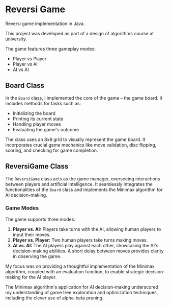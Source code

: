# Reversi Game

Reversi game implementation in Java.

This project was developed as part of a design of algorithms course at university.

The game features three gameplay modes:
- Player vs Player
- Player vs AI
- AI vs AI

## Board Class

In the `Board` class, I implemented the core of the game – the game board. It includes methods for tasks such as:
- Initializing the board
- Printing its current state
- Handling player moves
- Evaluating the game's outcome

The class uses an 8x8 grid to visually represent the game board. It incorporates crucial game mechanics like move validation, disc flipping, scoring, and checking for game completion.

## ReversiGame Class

The `ReversiGame` class acts as the game manager, overseeing interactions between players and artificial intelligence. It seamlessly integrates the functionalities of the `Board` class and implements the Minimax algorithm for AI decision-making.

### Game Modes

The game supports three modes:
1. **Player vs. AI:** Players take turns with the AI, allowing human players to input their moves.
2. **Player vs. Player:** Two human players take turns making moves.
3. **AI vs. AI:** The AI players play against each other, showcasing the AI's decision-making abilities. A short delay between moves provides clarity in observing the game.

My focus was on providing a thoughtful implementation of the Minimax algorithm, coupled with an evaluation function, to enable strategic decision-making for the AI player.

The Minimax algorithm's application for AI decision-making underscored my understanding of game tree exploration and optimization techniques, including the clever use of alpha-beta pruning.
